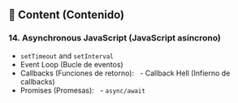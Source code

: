 
## 📖 **Content (Contenido)**

### 14. Asynchronous JavaScript (JavaScript asíncrono)

- `setTimeout` and `setInterval`
- Event Loop (Bucle de eventos)
- Callbacks (Funciones de retorno):
  - Callback Hell (Infierno de callbacks)
- Promises (Promesas):
  - `async/await`
